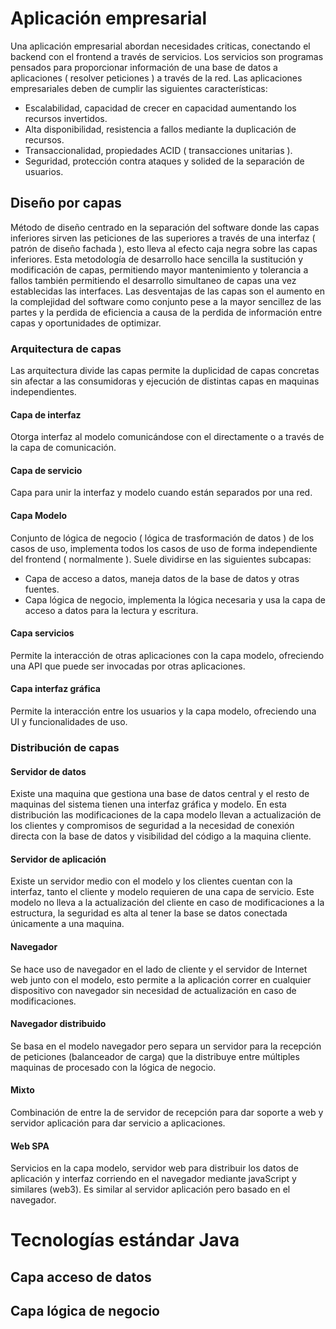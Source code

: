 # Aplicación empresarial

Una aplicación empresarial abordan necesidades criticas, conectando el backend con el frontend a través de servicios. Los servicios son programas pensados para proporcionar información de una base de datos a aplicaciones ( resolver peticiones ) a través de la red.
Las aplicaciones empresariales deben de cumplir las siguientes características: 

- Escalabilidad, capacidad de crecer en capacidad aumentando los recursos invertidos.
- Alta disponibilidad, resistencia a fallos mediante la duplicación de recursos.
- Transaccionalidad, propiedades ACID ( transacciones unitarias ).
- Seguridad, protección contra ataques y solided de la separación de usuarios.

## Diseño por capas

Método de diseño centrado en la separación del software donde las capas inferiores sirven las peticiones de las superiores a través de una interfaz ( patrón de diseño fachada ), esto lleva al efecto caja negra sobre las capas inferiores. Esta metodología de desarrollo hace sencilla la sustitución y modificación de capas, permitiendo mayor mantenimiento y tolerancia a fallos también permitiendo el desarrollo simultaneo de capas una vez establecidas las interfaces.
Las desventajas de las capas son el aumento en la complejidad del software como conjunto pese a la mayor sencillez de las partes y la perdida de eficiencia a causa de la perdida de información entre capas y oportunidades de optimizar.

### Arquitectura de capas

Las arquitectura divide las capas permite la duplicidad de capas concretas sin afectar a las consumidoras y ejecución de distintas capas en maquinas independientes.

#### Capa de interfaz

Otorga interfaz al modelo comunicándose con el directamente o a través de la capa de comunicación.

#### Capa de servicio

Capa para unir la interfaz y modelo cuando están separados por una red.

#### Capa Modelo

Conjunto de lógica de negocio ( lógica de trasformación de datos ) de los casos de uso, implementa todos los casos de uso de forma independiente del frontend ( normalmente ).
Suele dividirse en las siguientes subcapas:

- Capa de acceso a datos, maneja datos de la base de datos y otras fuentes.
- Capa lógica de negocio, implementa la lógica necesaria y usa la capa de acceso a datos para la lectura y escritura.

#### Capa servicios

Permite la interacción de otras aplicaciones con la capa modelo, ofreciendo una API que puede ser invocadas por otras aplicaciones.

#### Capa interfaz gráfica

Permite la interacción entre los usuarios y la capa modelo, ofreciendo una UI y funcionalidades de uso.

### Distribución de capas

#### Servidor de datos

Existe una maquina que gestiona una base de datos central y el resto de maquinas del sistema tienen una interfaz gráfica y modelo. En esta distribución las modificaciones de la capa modelo llevan a actualización de los clientes y compromisos de seguridad a la necesidad de conexión directa con la base de datos y visibilidad del código a la maquina cliente.

#### Servidor de aplicación

Existe un servidor medio con el modelo y los clientes cuentan con la interfaz, tanto el cliente y modelo requieren de una capa de servicio. Este modelo no lleva a la actualización del cliente en caso de modificaciones a la estructura, la seguridad es alta al tener la base se datos conectada únicamente a una maquina.

#### Navegador

Se hace uso de navegador en el lado de cliente y el servidor de Internet web junto con el modelo, esto permite a la aplicación correr en cualquier dispositivo con navegador sin necesidad de actualización en caso de modificaciones.

#### Navegador distribuido

Se basa en el modelo navegador pero separa un servidor para la recepción de peticiones (balanceador de carga) que la distribuye entre múltiples maquinas de procesado con la lógica de negocio.

#### Mixto

Combinación de entre la de servidor de recepción para dar soporte a web y servidor aplicación para dar servicio a aplicaciones.

#### Web SPA

Servicios en la capa modelo, servidor web para distribuir los datos de aplicación y interfaz corriendo en el navegador mediante javaScript y similares (web3). Es similar al servidor aplicación pero basado en el navegador.

# Tecnologías estándar Java

## Capa acceso de datos

## Capa lógica de negocio
